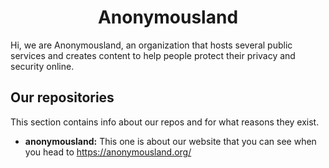 <!--

**Here are some ideas to get you started:**

🙋‍♀️ A short introduction - what is your organization all about?
🌈 Contribution guidelines - how can the community get involved?
👩‍💻 Useful resources - where can the community find your docs? Is there anything else the community should know?
🍿 Fun facts - what does your team eat for breakfast?
🧙 Remember, you can do mighty things with the power of [Markdown](https://docs.github.com/github/writing-on-github/getting-started-with-writing-and-formatting-on-github/basic-writing-and-formatting-syntax)
-->

<h1 style="text-align: center;">Anonymousland</h1>

Hi, we are Anonymousland, an organization that hosts several public services and creates content to help people protect their privacy and security online.

## Our repositories

This section contains info about our repos and for what reasons they exist.

* **anonymousland:** This one is about our website that you can see when you head to https://anonymousland.org/
